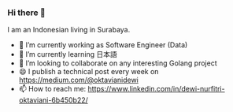 ### Hi there 👋

<!--
**oktavianidewi/oktavianidewi** is a ✨ _special_ ✨ repository because its `README.md` (this file) appears on your GitHub profile.

Here are some ideas to get you started:

- 🔭 I’m currently working on ...
- 🌱 I’m currently learning ...
- 👯 I’m looking to collaborate on ...
- 🤔 I’m looking for help with ...
- 💬 Ask me about ...
- 📫 How to reach me: ...
- 😄 Pronouns: ...
- ⚡ Fun fact: ...
-->

I am an Indonesian living in Surabaya. 

- 🔭 I’m currently working as Software Engineer (Data)
- 🌱 I’m currently learning 日本語
- 👯 I’m looking to collaborate on any interesting Golang project
- 😄 I publish a technical post every week on https://medium.com/@oktavianidewi 
- 📫 How to reach me: https://www.linkedin.com/in/dewi-nurfitri-oktaviani-6b450b22/
